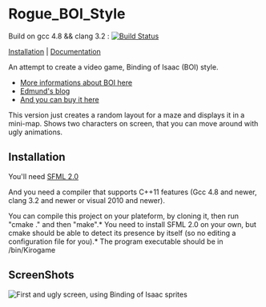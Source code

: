 # Rogue_BOI_Style

Build on gcc 4.8 && clang 3.2 : [![Build Status](https://travis-ci.org/kiroxas/Rogue_BOI_Style.png?branch=master)](https://travis-ci.org/kiroxas/Rogue_BOI_Style)

[Installation](https://github.com/kiroxas/Rogue_BOI_Style#installation)
| [Documentation](https://github.com/kiroxas/Rogue_BOI_Style#Documentation)

An attempt to create a video game, Binding of Isaac (BOI) style.

- [More informations about BOI here ](http://bindingofisaac.wikia.com/wiki/The_Binding_of_Isaac_Wiki)
- [Edmund's blog ](http://edmundm.com/)  
- [And you can buy it here ](http://store.steampowered.com/app/113200/)


This version just creates a random layout for a maze and displays it in a mini-map. Shows two characters on screen,
that you can move around with ugly animations.


## Installation

You'll need [SFML 2.0](http://www.sfml-dev.org/index-fr.php) 

And you need a compiler that supports C++11 features (Gcc 4.8 and newer, clang 3.2 and newer or visual 2010 and newer).

You can compile this project on your plateform, by cloning it, then run "cmake ." and then "make".*
You need to install SFML 2.0 on your own, but cmake should be able to detect its presence by itself (so no editing a configuration file for you).*
The program executable should be in <the root folder where you cloned>/bin/Kirogame 

## ScreenShots

![First and ugly screen, using Binding of Isaac sprites](https://raw.github.com/kiroxas/kiroxas.github.io/master/RogueScreen.png)
